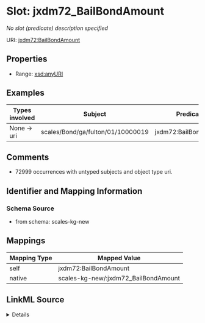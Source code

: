 

# Slot: jxdm72_BailBondAmount


_No slot (predicate) description specified_





URI: [jxdm72:BailBondAmount](http://release.niem.gov/niem/domains/jxdm/7.2/#BailBondAmount)



<!-- no inheritance hierarchy -->








## Properties

* Range: [xsd:anyURI](http://www.w3.org/2001/XMLSchema#anyURI)






## Examples

| Types involved | Subject | Predicate | Object |
| --- | --- | --- | --- |
| None → uri | scales/Bond/ga/fulton/01/10000019 | jxdm72:BailBondAmount | scales/BondAmount/ga/fulton/01/10000019 |


## Comments

* 72999 occurrences with untyped subjects and object type uri.

## Identifier and Mapping Information







### Schema Source


* from schema: scales-kg-new




## Mappings

| Mapping Type | Mapped Value |
| ---  | ---  |
| self | jxdm72:BailBondAmount |
| native | scales-kg-new/:jxdm72_BailBondAmount |




## LinkML Source

<details>

```yaml
name: jxdm72_BailBondAmount
description: No slot (predicate) description specified
comments:
- 72999 occurrences with untyped subjects and object type uri.
examples:
- description: None → uri
  object:
    example_object: scales/BondAmount/ga/fulton/01/10000019
    example_object_type: uri
    example_predicate: jxdm72:BailBondAmount
    example_subject: scales/Bond/ga/fulton/01/10000019
    example_subject_type: None
from_schema: scales-kg-new
rank: 1000
slot_uri: jxdm72:BailBondAmount
alias: jxdm72_BailBondAmount
range: uri

```
</details>